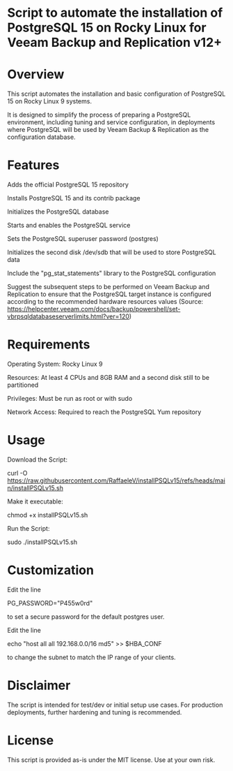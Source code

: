 Script to automate the installation of PostgreSQL 15 on Rocky Linux for Veeam Backup and Replication v12+
=========================================================================================================

Overview
========
This script automates the installation and basic configuration of PostgreSQL 15 on Rocky Linux 9 systems.

It is designed to simplify the process of preparing a PostgreSQL environment, including tuning and service configuration, in deployments where PostgreSQL will be used by Veeam Backup & Replication as the configuration database.

Features
========
Adds the official PostgreSQL 15 repository

Installs PostgreSQL 15 and its contrib package

Initializes the PostgreSQL database

Starts and enables the PostgreSQL service

Sets the PostgreSQL superuser password (postgres)

Initializes the second disk /dev/sdb that will be used to store PostgreSQL data

Include the "pg_stat_statements" library to the PostgreSQL configuration

Suggest the subsequent steps to be performed on Veeam Backup and Replication to ensure that the PostgreSQL target instance is configured according to the recommended hardware resources values (Source: https://helpcenter.veeam.com/docs/backup/powershell/set-vbrpsqldatabaseserverlimits.html?ver=120) 

Requirements
============
Operating System: Rocky Linux 9

Resources: At least 4 CPUs and 8GB RAM and a second disk still to be partitioned

Privileges: Must be run as root or with sudo

Network Access: Required to reach the PostgreSQL Yum repository

Usage
=====
Download the Script:

  curl -O https://raw.githubusercontent.com/RaffaeleV/installPSQLv15/refs/heads/main/installPSQLv15.sh 

Make it executable:

  chmod +x installPSQLv15.sh

Run the Script:

  sudo ./installPSQLv15.sh

Customization
=============
Edit the line

  PG_PASSWORD="P455w0rd"

to set a secure password for the default postgres user.

Edit the line

  echo "host    all             all             192.168.0.0/16            md5" >> $HBA_CONF

to change the subnet to match the IP range of your clients.



Disclaimer
==========
The script is intended for test/dev or initial setup use cases. For production deployments, further hardening and tuning is recommended.

License
=======
This script is provided as-is under the MIT license. Use at your own risk.
